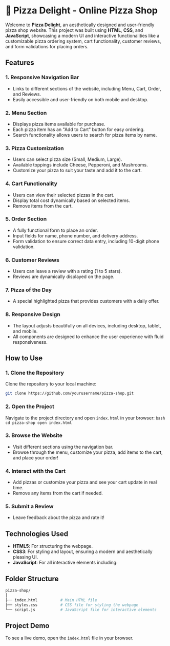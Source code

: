 # 🍕 Pizza Delight - Online Pizza Shop 

Welcome to **Pizza Delight**, an aesthetically designed and user-friendly pizza shop website. This project was built using **HTML**, **CSS**, and **JavaScript**, showcasing a modern UI and interactive functionalities like a customizable pizza ordering system, cart functionality, customer reviews, and form validations for placing orders.

## Features

### 1. **Responsive Navigation Bar**
   - Links to different sections of the website, including Menu, Cart, Order, and Reviews.
   - Easily accessible and user-friendly on both mobile and desktop.

### 2. **Menu Section**
   - Displays pizza items available for purchase.
   - Each pizza item has an "Add to Cart" button for easy ordering.
   - Search functionality allows users to search for pizza items by name.

### 3. **Pizza Customization**
   - Users can select pizza size (Small, Medium, Large).
   - Available toppings include Cheese, Pepperoni, and Mushrooms.
   - Customize your pizza to suit your taste and add it to the cart.

### 4. **Cart Functionality**
   - Users can view their selected pizzas in the cart.
   - Display total cost dynamically based on selected items.
   - Remove items from the cart.

### 5. **Order Section**
   - A fully functional form to place an order.
   - Input fields for name, phone number, and delivery address.
   - Form validation to ensure correct data entry, including 10-digit phone validation.

### 6. **Customer Reviews**
   - Users can leave a review with a rating (1 to 5 stars).
   - Reviews are dynamically displayed on the page.
   
### 7. **Pizza of the Day**
   - A special highlighted pizza that provides customers with a daily offer.

### 8. **Responsive Design**
   - The layout adjusts beautifully on all devices, including desktop, tablet, and mobile.
   - All components are designed to enhance the user experience with fluid responsiveness.

## How to Use

### 1. **Clone the Repository**
   Clone the repository to your local machine:
   ```bash
   git clone https://github.com/yourusername/pizza-shop.git
   ```
### 2. **Open the Project**
  Navigate to the project directory and open `index.html` in your browser:
     ```bash
    cd pizza-shop
    open index.html
    ```
### 3. **Browse the Website**
- Visit different sections using the navigation bar.
- Browse through the menu, customize your pizza, add items to the cart, and place your order!
### 4. **Interact with the Cart**
- Add pizzas or customize your pizza and see your cart update in real time.
- Remove any items from the cart if needed.
### 5. **Submit a Review**
- Leave feedback about the pizza and rate it!

## Technologies Used

- **HTML5**: For structuring the webpage.
- **CSS3**: For styling and layout, ensuring a modern and aesthetically pleasing UI.
- **JavaScript**: For all interactive elements including:

## Folder Structure

```bash
pizza-shop/
│
├── index.html          # Main HTML file
├── styles.css          # CSS file for styling the webpage
└── script.js           # JavaScript file for interactive elements
```

## Project Demo

To see a live demo, open the `index.html` file in your browser.

